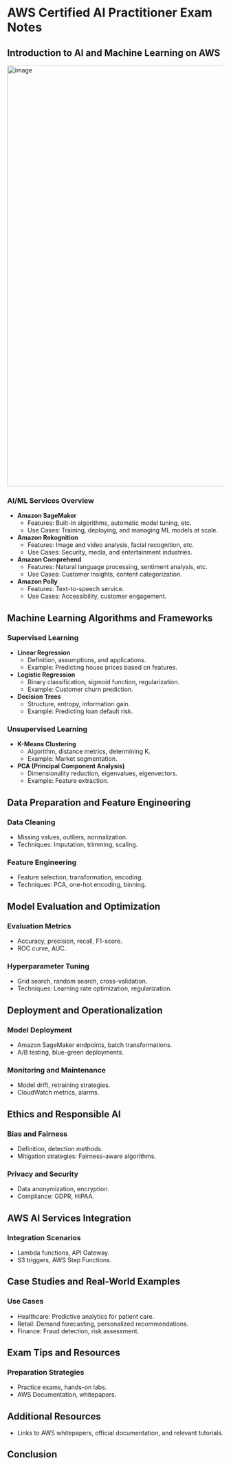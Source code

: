 # AWS Certified AI Practitioner Exam Notes

## Introduction to AI and Machine Learning on AWS
<img width="976" alt="image" src="https://github.com/user-attachments/assets/36df6659-2a09-4a9c-a8e5-954b53556152" />

### AI/ML Services Overview
- **Amazon SageMaker**
  - Features: Built-in algorithms, automatic model tuning, etc.
  - Use Cases: Training, deploying, and managing ML models at scale.
- **Amazon Rekognition**
  - Features: Image and video analysis, facial recognition, etc.
  - Use Cases: Security, media, and entertainment industries.
- **Amazon Comprehend**
  - Features: Natural language processing, sentiment analysis, etc.
  - Use Cases: Customer insights, content categorization.
- **Amazon Polly**
  - Features: Text-to-speech service.
  - Use Cases: Accessibility, customer engagement.

## Machine Learning Algorithms and Frameworks

### Supervised Learning
- **Linear Regression**
  - Definition, assumptions, and applications.
  - Example: Predicting house prices based on features.
- **Logistic Regression**
  - Binary classification, sigmoid function, regularization.
  - Example: Customer churn prediction.
- **Decision Trees**
  - Structure, entropy, information gain.
  - Example: Predicting loan default risk.

### Unsupervised Learning
- **K-Means Clustering**
  - Algorithm, distance metrics, determining K.
  - Example: Market segmentation.
- **PCA (Principal Component Analysis)**
  - Dimensionality reduction, eigenvalues, eigenvectors.
  - Example: Feature extraction.

## Data Preparation and Feature Engineering

### Data Cleaning
- Missing values, outliers, normalization.
- Techniques: Imputation, trimming, scaling.

### Feature Engineering
- Feature selection, transformation, encoding.
- Techniques: PCA, one-hot encoding, binning.

## Model Evaluation and Optimization

### Evaluation Metrics
- Accuracy, precision, recall, F1-score.
- ROC curve, AUC.

### Hyperparameter Tuning
- Grid search, random search, cross-validation.
- Techniques: Learning rate optimization, regularization.

## Deployment and Operationalization

### Model Deployment
- Amazon SageMaker endpoints, batch transformations.
- A/B testing, blue-green deployments.

### Monitoring and Maintenance
- Model drift, retraining strategies.
- CloudWatch metrics, alarms.

## Ethics and Responsible AI

### Bias and Fairness
- Definition, detection methods.
- Mitigation strategies: Fairness-aware algorithms.

### Privacy and Security
- Data anonymization, encryption.
- Compliance: GDPR, HIPAA.

## AWS AI Services Integration

### Integration Scenarios
- Lambda functions, API Gateway.
- S3 triggers, AWS Step Functions.

## Case Studies and Real-World Examples

### Use Cases
- Healthcare: Predictive analytics for patient care.
- Retail: Demand forecasting, personalized recommendations.
- Finance: Fraud detection, risk assessment.

## Exam Tips and Resources

### Preparation Strategies
- Practice exams, hands-on labs.
- AWS Documentation, whitepapers.

## Additional Resources
- Links to AWS whitepapers, official documentation, and relevant tutorials.

## Conclusion

